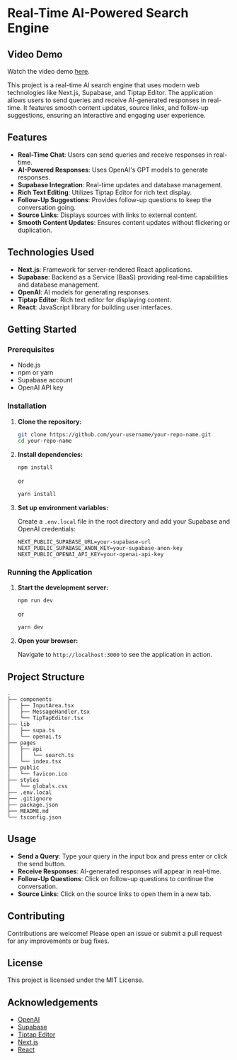 # Real-Time AI-Powered Search Engine

## Video Demo

Watch the video demo [here](https://www.youtube.com/watch?v=k2W3Lf6Rohk).

This project is a real-time AI search engine that uses modern web technologies like Next.js, Supabase, and Tiptap Editor. The application allows users to send queries and receive AI-generated responses in real-time. It features smooth content updates, source links, and follow-up suggestions, ensuring an interactive and engaging user experience.

## Features

- **Real-Time Chat**: Users can send queries and receive responses in real-time.
- **AI-Powered Responses**: Uses OpenAI's GPT models to generate responses.
- **Supabase Integration**: Real-time updates and database management.
- **Rich Text Editing**: Utilizes Tiptap Editor for rich text display.
- **Follow-Up Suggestions**: Provides follow-up questions to keep the conversation going.
- **Source Links**: Displays sources with links to external content.
- **Smooth Content Updates**: Ensures content updates without flickering or duplication.

## Technologies Used

- **Next.js**: Framework for server-rendered React applications.
- **Supabase**: Backend as a Service (BaaS) providing real-time capabilities and database management.
- **OpenAI**: AI models for generating responses.
- **Tiptap Editor**: Rich text editor for displaying content.
- **React**: JavaScript library for building user interfaces.

## Getting Started

### Prerequisites

- Node.js
- npm or yarn
- Supabase account
- OpenAI API key

### Installation

1. **Clone the repository:**

   ```sh
   git clone https://github.com/your-username/your-repo-name.git
   cd your-repo-name
   ```

2. **Install dependencies:**

   ```sh
   npm install
   ```

   or

   ```sh
   yarn install
   ```

3. **Set up environment variables:**

   Create a `.env.local` file in the root directory and add your Supabase and OpenAI credentials:

   ```env
   NEXT_PUBLIC_SUPABASE_URL=your-supabase-url
   NEXT_PUBLIC_SUPABASE_ANON_KEY=your-supabase-anon-key
   NEXT_PUBLIC_OPENAI_API_KEY=your-openai-api-key
   ```

### Running the Application

1. **Start the development server:**

   ```sh
   npm run dev
   ```

   or

   ```sh
   yarn dev
   ```

2. **Open your browser:**

   Navigate to `http://localhost:3000` to see the application in action.

## Project Structure

```
.
├── components
│   ├── InputArea.tsx
│   ├── MessageHandler.tsx
│   └── TipTapEditor.tsx
├── lib
│   ├── supa.ts
│   └── openai.ts
├── pages
│   ├── api
│   │   └── search.ts
│   └── index.tsx
├── public
│   └── favicon.ico
├── styles
│   └── globals.css
├── .env.local
├── .gitignore
├── package.json
├── README.md
└── tsconfig.json
```

## Usage

- **Send a Query**: Type your query in the input box and press enter or click the send button.
- **Receive Responses**: AI-generated responses will appear in real-time.
- **Follow-Up Questions**: Click on follow-up questions to continue the conversation.
- **Source Links**: Click on the source links to open them in a new tab.

## Contributing

Contributions are welcome! Please open an issue or submit a pull request for any improvements or bug fixes.

## License

This project is licensed under the MIT License.

## Acknowledgements

- [OpenAI](https://www.openai.com/)
- [Supabase](https://supabase.io/)
- [Tiptap Editor](https://tiptap.dev/)
- [Next.js](https://nextjs.org/)
- [React](https://reactjs.org/)
